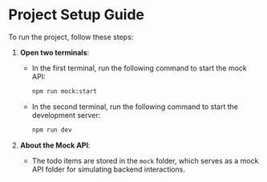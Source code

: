 # Project Setup Guide

To run the project, follow these steps:

1. **Open two terminals**:

   - In the first terminal, run the following command to start the mock API:
     ```bash
     npm run mock:start
     ```
   - In the second terminal, run the following command to start the development server:
     ```bash
     npm run dev
     ```

2. **About the Mock API**:
   - The todo items are stored in the `mock` folder, which serves as a mock API folder for simulating backend interactions.
